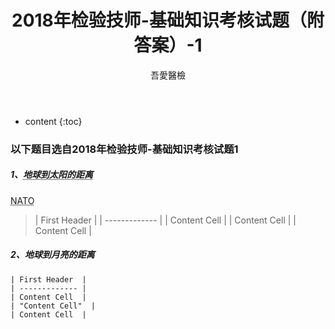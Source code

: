 ﻿---
layout: post
title:  "2018年检验技师-基础知识考核试题（附答案）-1"
categories: 2018年检验技师
tags: 基础知识  试题
author: 吾愛醫檢
---

* content
{:toc}
### 以下题目选自2018年检验技师-基础知识考核试题1


##### 1、<abbr title="Hyper Text Markup Language">地球到太阳的距离</abbr>

<acronym title="North Atlantic Treaty Organization">NATO</acronym>

  > |  First Header |
    | ------------- |
    | Content Cell  | 
    | Content Cell  | 
    | Content Cell  |





##### 2、地球到月亮的距离

    | First Header  |
    | ------------- |
    | Content Cell  | 
    | "Content Cell"  | 
    | Content Cell  |